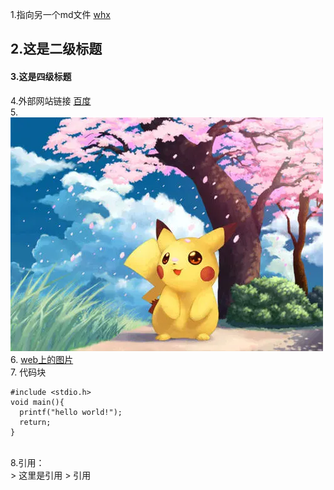 1.指向另一个md文件 [whx](whx.md)
## 2.这是二级标题
#### 3.这是四级标题
4.外部网站链接 [百度](https://www.baidu.com/)</br>
5. ![目录中的图片](whx.jpg)</br>
6. [web上的图片](https://img2.baidu.com/it/u=1070003001,653753576&fm=26&fmt=auto&gp=0.jpg)</br>
7. 代码块</br>
  ```
  #include <stdio.h>
  void main(){
    printf("hello world!");
    return;
  }
  ```
  </br>
 8.引用：</br>
> 这里是引用
> 引用

